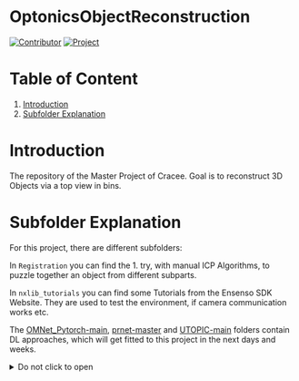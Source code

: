 # OptonicsObjectReconstruction
[![Contributor](https://img.shields.io/badge/contributor-cracee-brightgreen.svg)](https://github.com/Cracee/OptonicsObjectReconstruction)
[![Project](https://img.shields.io/badge/Project%20under%20supervision%20of-OPTONIC-blue.svg)](https://github.com/Cracee/OptonicsObjectReconstruction)

# Table of Content
<ol>
  <li><a href='#intro'>Introduction</a></li>
  <li><a href='#sub'>Subfolder Explanation</a></li>
</ol>

# <span id='intro'>Introduction</span>

The repository of the Master Project of Cracee. Goal is to reconstruct 3D Objects via a top view in bins.

# <span id='sub'>Subfolder Explanation</span>

For this project, there are different subfolders:

In `Registration` you can find the 1. try, with manual ICP Algorithms, to puzzle together an object from different subparts.

In `nxlib_tutorials` you can find some Tutorials from the Ensenso SDK Website. They are used to test the environment, if camera communication works etc.

The [OMNet_Pytorch-main], [prnet-master] and [UTOPIC-main] folders contain DL approaches, which will get fitted to this project in the next days and weeks. 

<details><summary>Do not click to open</summary>
  <ul>
    <li>Got you!</li>
    <li>Now you probably feel ashamed</li>
    <li>But that is ok</li>
  </ul>
</details>

[OMNet_Pytorch-main]: https://github.com/hxwork/OMNet_Pytorch
[prnet-master]: https://github.com/WangYueFt/prnet
[UTOPIC-main]: https://github.com/ZhileiChen99/UTOPIC
